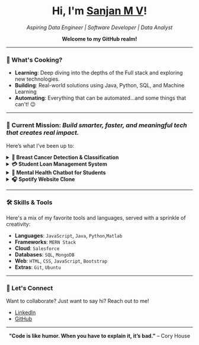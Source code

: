 <div align="center">
  <h1>Hi, I'm <a href="https://github.com/SanjanMV">Sanjan M V</a>!</h1>
  <p><em>Aspiring Data Engineer | Software Developer | Data Analyst</em></p>
  <p><strong>Welcome to my GitHub realm!</strong></p>
  <a href="https://github.com/SanjanMV">
  </a>
</div>

---

### 🚀 What's Cooking?

- **Learning**: Deep diving into the depths of the Full stack and exploring new technologies.
- **Building**: Real-world solutions using Java, Python, SQL, and Machine Learning  
- **Automating**: Everything that can be automated...and some things that can't! 😉

---

### 🎯 Current Mission: *Build smarter, faster, and meaningful tech that creates real impact.*

Here’s what I’ve been up to:

<details>
  <summary><b>🧠 Breast Cancer Detection & Classification </b></summary>
  <blockquote>
  A Machine learning model that detects the breast cancer cells and classifies the type of breast cancer and the stage of the cancer with patient info. 
  </blockquote>
</details>

<details>
  <summary><b>💳 Student Loan Management System </b></summary>
  <blockquote>
 A full-stack solution to manage student loan applications, status tracking, and EMI calculations.
  </blockquote>
</details>

<details>
  <summary><b>🧠 Mental Health Chatbot for Students</b></summary>
  <blockquote>
  An chatbot that interacts with students, built for mental wellness awareness.
  </blockquote>
</details>

<details>
  <summary><b>🎧 Spotify Website Clone</b></summary>
  <blockquote>
  Why just listen to music when you can also clone your favorite music platform? Created a Spotify clone with a slick interface using HTML, CSS, and Bootstrap. Rock on!
  </blockquote>
</details>

---

### 🛠 Skills & Tools

Here's a mix of my favorite tools and languages, served with a sprinkle of creativity:

- **Languages**: `JavaScript`, `Java`, `Python`,`Matlab`
- **Frameworks**: `MERN Stack`
- **Cloud**: `Salesforce`
- **Databases**: `SQL`, `MongoDB`
- **Web**: `HTML`, `CSS`, `JavaScript`, `Bootstrap`
- **Extras**: `Git`, `Ubuntu`

---

### 🌟 Let's Connect

Want to collaborate? Just want to say hi? Reach out to me!

- [LinkedIn](www.linkedin.com/in/sanjan-m-v-545aa432a)
- [GitHub](https://github.com/SanjanMV)

---

<p align="center">
  <strong>"Code is like humor. When you have to explain it, it’s bad."</strong> – Cory House
</p>
